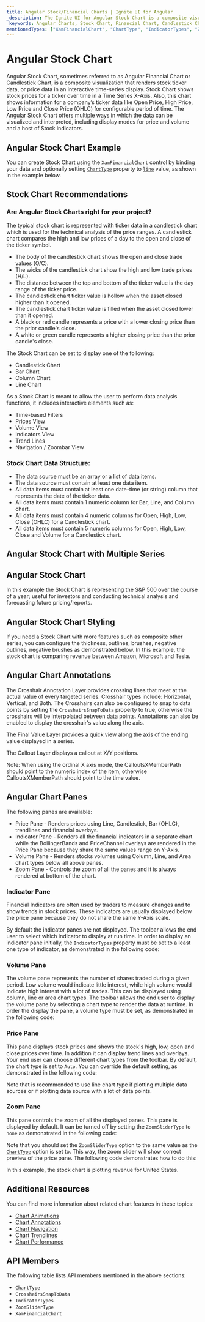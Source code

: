 ```yaml
---
title: Angular Stock/Financial Charts | Ignite UI for Angular
_description: The Ignite UI for Angular Stock Chart is a composite visualization that renders stock ticker data, or price data in an interactive time-series display. Try for FREE.
_keywords: Angular Charts, Stock Chart, Financial Chart, Candlestick Chart, OHLC Chart, Infragistics
mentionedTypes: ["XamFinancialChart", "ChartType", "IndicatorTypes", "ZoomSliderType"]
---
```


# Angular Stock Chart

Angular Stock Chart, sometimes referred to as Angular Financial Chart or Candlestick Chart, is a composite visualization that renders stock ticker data, or price data in an interactive time-series display. Stock Chart shows stock prices for a ticker over time in a Time Series X-Axis. Also, this chart shows information for a company’s ticker data like Open Price, High Price, Low Price and Close Price (OHLC) for configurable period of time. The Angular Stock Chart offers multiple ways in which the data can be visualized and interpreted, including display modes for price and volume and a host of Stock indicators.

## Angular Stock Chart Example

You can create Stock Chart using the `XamFinancialChart` control by binding your data and optionally setting [`ChartType`]({environment:dvApiBaseUrl}/products/ignite-ui-angular/api/docs/typescript/latest/enums/charttype.html) property to [`line`]({environment:dvApiBaseUrl}/products/ignite-ui-angular/api/docs/typescript/latest/enums/charttype.html#line) value, as shown in the example below.

<code-view style="height: 600px"
           data-demos-base-url="{environment:dvDemosBaseUrl}"
           iframe-src="{environment:dvDemosBaseUrl}/charts/financial-chart-multiple-data"
           alt="Angular Stock Chart Example" >
</code-view>

<div class="divider--half"></div>

## Stock Chart Recommendations

### Are Angular Stock Charts right for your project?

The typical stock chart is represented with ticker data in a candlestick chart which is used for the technical analysis of the price ranges. A candlestick chart compares the high and low prices of a day to the open and close of the ticker symbol.

-   The body of the candlestick chart shows the open and close trade values (O/C).
-   The wicks of the candlestick chart show the high and low trade prices (H/L).
-   The distance between the top and bottom of the ticker value is the day range of the ticker price.
-   The candlestick chart ticker value is hollow when the asset closed higher than it opened.
-   The candlestick chart ticker value is filled when the asset closed lower than it opened.
-   A black or red candle represents a price with a lower closing price than the prior candle's close.
-   A white or green candle represents a higher closing price than the prior candle's close.

The Stock Chart can be set to display one of the following:

-   Candlestick Chart
-   Bar Chart
-   Column Chart
-   Line Chart

As a Stock Chart is meant to allow the user to perform data analysis functions, it includes interactive elements such as:

-   Time-based Filters
-   Prices View
-   Volume View
-   Indicators View
-   Trend Lines
-   Navigation / Zoombar View

### Stock Chart Data Structure:

-   The data source must be an array or a list of data items.
-   The data source must contain at least one data item.
-   All data items must contain at least one date-time (or string) column that represents the date of the ticker data.
-   All data items must contain 1 numeric column for Bar, Line, and Column chart.
-   All data items must contain 4 numeric columns for Open, High, Low, Close (OHLC) for a Candlestick chart.
-   All data items must contain 5 numeric columns for Open, High, Low, Close and Volume for a Candlestick chart.

## Angular Stock Chart with Multiple Series

<code-view style="height: 600px"
           data-demos-base-url="{environment:dvDemosBaseUrl}"
           iframe-src="{environment:dvDemosBaseUrl}/charts/financial-chart-multiple-data"
           alt="Angular Stock Index Chart" >
</code-view>

<div class="divider--half"></div>

## Angular Stock Chart

In this example the Stock Chart is representing the S&P 500 over the course of a year; useful for investors and conducting technical analysis and forecasting future pricing/reports.

<code-view style="height: 600px"
           data-demos-base-url="{environment:dvDemosBaseUrl}"
           iframe-src="{environment:dvDemosBaseUrl}/charts/financial-chart-stock-index-chart"
           alt="Angular Stock Index Chart" >
</code-view>

<div class="divider--half"></div>

## Angular Stock Chart Styling

If you need a Stock Chart with more features such as composite other series, you can configure the thickness, outlines, brushes, negative outlines, negative brushes as demonstrated below. In this example, the stock chart is comparing revenue between Amazon, Microsoft and Tesla.

<code-view style="height: 600px"
           data-demos-base-url="{environment:dvDemosBaseUrl}"
           iframe-src="{environment:dvDemosBaseUrl}/charts/financial-chart-styling"
           alt="Angular Stock Index Chart" >
</code-view>

<div class="divider--half"></div>

## Angular Chart Annotations

The Crosshair Annotation Layer provides crossing lines that meet at the actual value of every targeted series. Crosshair types include: Horizontal, Vertical, and Both. The Crosshairs can also be configured to snap to data points by setting the `CrosshairsSnapToData` property to true, otherwise the crosshairs will be interpolated between data points. Annotations can also be enabled to display the crosshair's value along the axis.

The Final Value Layer provides a quick view along the axis of the ending value displayed in a series.

The Callout Layer displays a callout at X/Y positions.

Note: When using the ordinal X axis mode, the CalloutsXMemberPath should point to the numeric index of the item, otherwise CalloutsXMemberPath should point to the time value.

<code-view style="height: 600px"
           data-demos-base-url="{environment:dvDemosBaseUrl}"
           iframe-src="{environment:dvDemosBaseUrl}/charts/financial-chart-annotations"
           alt="Angular Chart Annotations" >
</code-view>

<div class="divider--half"></div>

## Angular Chart Panes

The following panes are available:

-   Price Pane - Renders prices using Line, Candlestick, Bar (OHLC), trendlines and financial overlays.
-   Indicator Pane - Renders all the financial indicators in a separate chart while the BollingerBands and PriceChannel overlays are rendered in the Price Pane because they share the same values range on Y-Axis.
-   Volume Pane - Renders stocks volumes using Column, Line, and Area chart types below all above panes.
-   Zoom Pane - Controls the zoom of all the panes and it is always rendered at bottom of the chart.

### Indicator Pane

Financial Indicators are often used by traders to measure changes and to show trends in stock prices. These indicators are usually displayed below the price pane because they do not share the same Y-Axis scale.

By default the indicator panes are not displayed. The toolbar allows the end user to select which indicator to display at run time.
In order to display an indicator pane initially, the `IndicatorTypes` property must be set to a least one type of indicator, as demonstrated in the following code:

### Volume Pane

The volume pane represents the number of shares traded during a given period. Low volume would indicate little interest, while high volume would indicate high interest with a lot of trades.  This can be displayed using column, line or area chart types. The toolbar allows the end user to display the volume pane by selecting a chart type to render the data at runtime. In order the display the pane, a volume type must be set, as demonstrated in the following code:

### Price Pane

This pane displays stock prices and shows the stock's high, low, open and close prices over time. In addition it can display trend lines and overlays. Your end user can choose different chart types from the toolbar. By default, the chart type is set to `Auto`. You can override the default setting, as demonstrated in the following code:

Note that is recommended to use line chart type if plotting multiple data sources or if plotting data source with a lot of data points.

### Zoom Pane

This pane controls the zoom of all the displayed panes. This pane is displayed by default. It can be turned off by setting the `ZoomSliderType` to `none` as demonstrated in the following code:

Note that you should set the `ZoomSliderType` option to the same value as the [`ChartType`]({environment:dvApiBaseUrl}/products/ignite-ui-angular/api/docs/typescript/latest/enums/charttype.html) option is set to. This way, the zoom slider will show correct preview of the price pane. The following code demonstrates how to do this:

In this example, the stock chart is plotting revenue for United States.

<code-view style="height: 600px"
           data-demos-base-url="{environment:dvDemosBaseUrl}"
           iframe-src="{environment:dvDemosBaseUrl}/charts/financial-chart-panes"
           alt="Angular Chart Panes" >
</code-view>

<div class="divider--half"></div>

## Additional Resources

You can find more information about related chart features in these topics:

-   [Chart Animations](../features/chart-animations.md)
-   [Chart Annotations](../features/chart-annotations.md)
-   [Chart Navigation](../features/chart-navigation.md)
-   [Chart Trendlines](../features/chart-trendlines.md)
-   [Chart Performance](../features/chart-performance.md)

## API Members

The following table lists API members mentioned in the above sections:

-   [`ChartType`]({environment:dvApiBaseUrl}/products/ignite-ui-angular/api/docs/typescript/latest/enums/charttype.html)
-   `CrosshairsSnapToData`
-   `IndicatorTypes`
-   `ZoomSliderType`
-   `XamFinancialChart`
